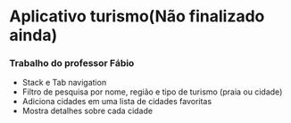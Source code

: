 <h1>Aplicativo turismo(Não finalizado ainda)</h1>
<h3>Trabalho do professor Fábio</h3>
<ul>
  <li>Stack e Tab navigation</li>
  <li>Filtro de pesquisa por nome, região e tipo de turismo (praia ou cidade)</li>
  <li>Adiciona cidades em uma lista de cidades favoritas</li>
  <li>Mostra detalhes sobre cada cidade</li>
</ul>

